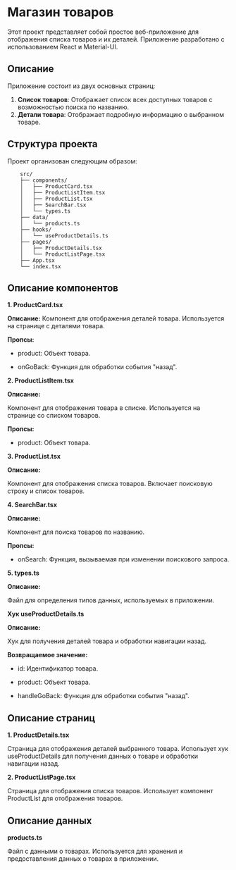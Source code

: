 # Магазин товаров

Этот проект представляет собой простое веб-приложение для отображения списка товаров и их деталей. Приложение разработано с использованием React и Material-UI.

## Описание

Приложение состоит из двух основных страниц:

1. **Список товаров**: Отображает список всех доступных товаров с возможностью поиска по названию.
2. **Детали товара**: Отображает подробную информацию о выбранном товаре.

## Структура проекта
   Проект организован следующим образом:

```
    src/
    ├── components/
    │   ├── ProductCard.tsx
    │   ├── ProductListItem.tsx
    │   ├── ProductList.tsx
    │   ├── SearchBar.tsx
    │   └── types.ts
    ├── data/
    │   └── products.ts
    ├── hooks/
    │   └── useProductDetails.ts
    ├── pages/
    │   ├── ProductDetails.tsx
    │   └── ProductListPage.tsx
    ├── App.tsx
    └── index.tsx
```

## Описание компонентов

**1. ProductCard.tsx**

**Описание:**
Компонент для отображения деталей товара. Используется на странице с деталями товара.

**Пропсы:**

- product: Объект товара.

- onGoBack: Функция для обработки события "назад".

**2. ProductListItem.tsx**

**Описание:**

Компонент для отображения товара в списке. Используется на странице со списком товаров.

**Пропсы:**

- product: Объект товара.

**3. ProductList.tsx**

**Описание:**

Компонент для отображения списка товаров. Включает поисковую строку и список товаров.

**4. SearchBar.tsx**

**Описание:**

Компонент для поиска товаров по названию.

**Пропсы:**

- onSearch: Функция, вызываемая при изменении поискового запроса.

**5. types.ts**

**Описание:**

Файл для определения типов данных, используемых в приложении.


**Хук useProductDetails.ts**

**Описание:**

Хук для получения деталей товара и обработки навигации назад.

**Возвращаемое значение:**

- id: Идентификатор товара.

- product: Объект товара.

- handleGoBack: Функция для обработки события "назад".

## Описание страниц

**1. ProductDetails.tsx**

Страница для отображения деталей выбранного товара. Использует хук useProductDetails для получения данных о товаре и обработки навигации назад.

**2. ProductListPage.tsx**

Страница для отображения списка товаров. Использует компонент ProductList для отображения товаров.

## Описание данных

**products.ts**

Файл с данными о товарах. Используется для хранения и предоставления данных о товарах в приложении.